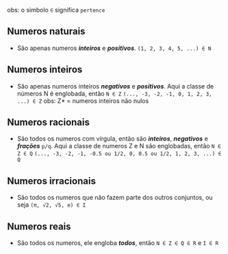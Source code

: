 obs: o simbolo ```∈``` significa ```pertence```

## Numeros naturais 
- São apenas numeros ***inteiros*** e ***positivos***.
```(1, 2, 3, 4, 5, ...) ∈ N```
## Numeros inteiros
- São apenas numeros inteiros ***negativos*** e ***positivos***. Aqui a classe de números N é englobada, então ```N ∈ Z```
```(..., -3, -2, -1, 0, 1, 2, 3, ...) ∈ Z```
obs: Z* = numeros inteiros não nulos 
## Numeros racionais
- São todos os numeros com vírgula, então são ***inteiros***, ***negativos*** e ***frações*** ```p/q```. Aqui a classe de numeros Z e N são englobadas, então ```N ∈ Z ∈ Q```
```(..., -3, -2, -1, -0.5 ou 1/2, 0, 0.5 ou 1/2, 1, 2, 3, ...) ∈ Q```
## Numeros irracionais 
- São todos os numeros que não fazem parte dos outros conjuntos, ou seja
```(π, √2, √5, e) ∈ I```
## Numeros reais
- São todos os numeros, ele engloba ***todos***, então
```N ∈ Z ∈ Q ∈ R``` e ```I ∈ R```


